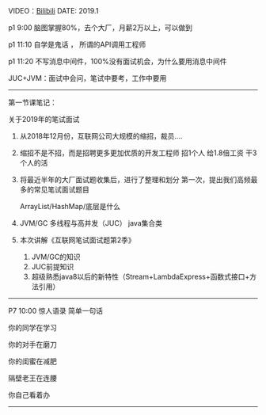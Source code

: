 VIDEO：[Bilibili](https://www.bilibili.com/video/BV18b411M7xz)
DATE: 2019.1

p1 9:00 脑图掌握80%，去个大厂，月薪2万以上，可以做到

p1 11:10 自学是鬼话 ， 所谓的API调用工程师

p1 11:20 不写消息中间件，100%没有面试机会，为什么要用消息中间件

JUC+JVM：面试中会问，笔试中要考，工作中要用


-------------------------------------------------------------
第一节课笔记：

关于2019年的笔试面试

1. 从2018年12月份，互联网公司大规模的缩招，裁员....
2. 缩招不是不招，而是招聘更多更加优质的开发工程师
    招1个人   给1.8倍工资  干3个人的活
3. 将最近半年的大厂面试题收集后，进行了整理和划分
   第一次，提出我们高频最多的常见笔试面试题目
   
    ArrayList/HashMap/底层是什么
4. JVM/GC
   多线程与高并发（JUC）
   java集合类
5. 本次讲解《互联网笔试面试题第2季》
   1. JVM/GC的知识
   2. JUC前提知识
   3. 超级熟悉java8以后的新特性（Stream+LambdaExpress+函数式接口+方法引用）

-------------------------------------------------------------
P7 10:00 惊人语录
简单一句话

你的同学在学习

你的对手在磨刀

你的闺蜜在减肥

隔壁老王在连腰

你自己看着办

-------------------------------------------------------------